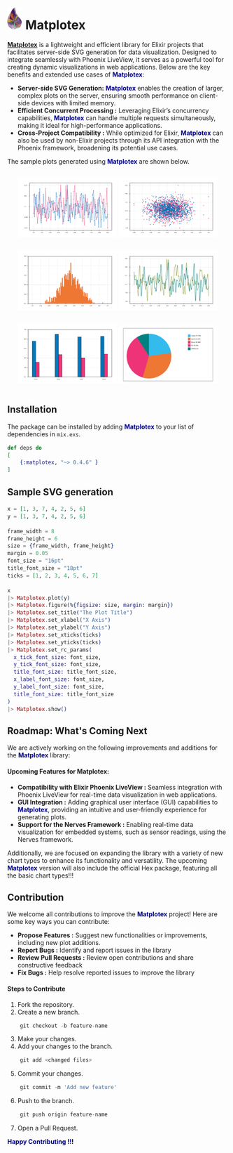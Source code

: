 # <img src="assets/images/matplotex_logo.png" height="50" /> Matplotex

<font color="darkblue"> [**Matplotex**](https://hexdocs.pm/matplotex/Matplotex.html)</font> is a lightweight and efficient library for Elixir projects that facilitates server-side SVG generation for data visualization. Designed to integrate seamlessly with Phoenix LiveView, it serves as a powerful tool for creating dynamic visualizations in web applications. Below are the key benefits and extended use cases of <font color="darkblue"> **Matplotex**</font>:


- **Server-side SVG Generation:** <font color="darkblue"> **Matplotex**</font> enables the creation of larger, complex plots on the server, ensuring smooth performance on client-side devices with limited memory.
- **Efficient Concurrent Processing :** Leveraging Elixir’s concurrency capabilities, <font color="darkblue"> **Matplotex**</font> can handle multiple requests simultaneously, making it ideal for high-performance applications.
- **Cross-Project Compatibility :** While optimized for Elixir, <font color="darkblue"> **Matplotex**</font> can also be used by non-Elixir projects through its API integration with the Phoenix framework, broadening its potential use cases.


The sample plots generated using <font color="darkblue"> **Matplotex**</font> are shown below.

<div style="display: flex; justify-content: space-between;">
<p align="center">
<img src="assets/images/line_plot_readme.svg" alt="Line plot" width="45%"/>
<img src="assets/images/scatter_plot_readme.svg" alt="Scater plot" width="45%"/>
</p>
</div>

<div style="display: flex; justify-content: space-between;">
<p align="center">
<img src="assets/images/hist_readme.svg" alt="Histogram" width="45%"/>
<img src="assets/images/spline_readme.svg" alt="Spline" width="45%"/>
</p>
</div>

<div style="display: flex; justify-content: space-between;">
<p align="center"> 
<img src="assets/images/bar_readme.svg" alt="Bar chart" width="45%"/>
<img src="assets/images/pie_readme.svg" alt="Pie chart" width="45%"/>
</p> 
</div>


## Installation

The package can be installed by adding <font color="darkblue"> **Matplotex**</font> to your list of dependencies in `mix.exs`.

```elixir
def deps do
[
    {:matplotex, "~> 0.4.6" }
]
```

## Sample SVG generation

```elixir
x = [1, 3, 7, 4, 2, 5, 6]
y = [1, 3, 7, 4, 2, 5, 6]

frame_width = 8
frame_height = 6
size = {frame_width, frame_height}
margin = 0.05
font_size = "16pt"
title_font_size = "18pt"
ticks = [1, 2, 3, 4, 5, 6, 7]

x
|> Matplotex.plot(y)
|> Matplotex.figure(%{figsize: size, margin: margin})
|> Matplotex.set_title("The Plot Title")
|> Matplotex.set_xlabel("X Axis")
|> Matplotex.set_ylabel("Y Axis")
|> Matplotex.set_xticks(ticks)
|> Matplotex.set_yticks(ticks)
|> Matplotex.set_rc_params(
  x_tick_font_size: font_size,
  y_tick_font_size: font_size,
  title_font_size: title_font_size,
  x_label_font_size: font_size,
  y_label_font_size: font_size,
  title_font_size: title_font_size
)
|> Matplotex.show()

```
## Roadmap: What's Coming Next
We are actively working on the following improvements and additions for the <font color="darkblue"> **Matplotex**</font> library:

#### Upcoming Features for Matplotex:
- **Compatibility with Elixir Phoenix LiveView :** Seamless integration with Phoenix LiveView for real-time data visualization in web applications.
- **GUI Integration :** Adding graphical user interface (GUI) capabilities to <font color="darkblue"> **Matplotex**</font>, providing an intuitive and user-friendly experience for generating plots.
- **Support for the Nerves Framework :** Enabling real-time data visualization for embedded systems, such as sensor readings, using the Nerves framework.

Additionally, we are focused on expanding the library with a variety of new chart types to enhance its functionality and versatility. The upcoming <font color="darkblue"> **Matplotex**</font> version will also include the official Hex package, featuring all the basic chart types!!!

## Contribution
We welcome all contributions to improve the <font color="darkblue"> **Matplotex**</font> project! Here are some key ways you can contribute:

- **Propose Features :** Suggest new functionalities or improvements, including new plot additions.
- **Report Bugs :** Identify and report issues in the library
- **Review Pull Requests :** Review open contributions and share constructive feedback
- **Fix Bugs :**  Help resolve reported issues to improve the library

#### Steps to Contribute 
1.  Fork the repository.
2.  Create a new branch. 
```elixir 
    git checkout -b feature-name
``` 
3.  Make your changes.
4.  Add your changes to the branch.  
```elixir 
    git add <changed files>
```
5.  Commit your changes. 
```elixir 
    git commit -m 'Add new feature' 
```
6.  Push to the branch. 
```elixir 
    git push origin feature-name 
```
7. Open a Pull Request.

<font color="darkblue">  **Happy Contributing  !!!**</font>

